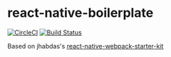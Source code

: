 # react-native-boilerplate

[![CircleCI](https://circleci.com/gh/r1cebank/EventCore.svg?style=svg&circle-token=4818e261239699435208c8c2f2c3d58f5bf3fec9)](https://circleci.com/gh/r1cebank/EventCore)
[![Build Status](https://www.bitrise.io/app/7f947070f47f6b1e.svg?token=XYwzUyo3GCleWe2hxL72bA)](https://www.bitrise.io/app/7f947070f47f6b1e)

Based on jhabdas's [react-native-webpack-starter-kit
](https://github.com/jhabdas/react-native-webpack-starter-kit)
